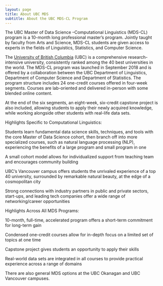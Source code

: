```yaml
---
layout: page
title: About UBC MDS
subtitle: About the UBC MDS-CL Program
---
```


The UBC Master of Data Science –Computational Linguistics (MDS-CL) program is a 10-month long professional master’s program. Jointly taught by faculty from Arts and Science, MDS-CL students are given access to experts in the fields of Linguistics, Statistics, and Computer Science.  

The [University of British Columbia](https://www.ubc.ca/) (UBC) is a comprehensive research-intensive university, consistently ranked among the 40 best universities in the world. The MDS-CL program was launched in September 2018 and is offered by a collaboration between the UBC Department of Linguistics, Department of Computer Science and Department of Statistics. The program structure includes 24 one-credit courses offered in four-week segments. Courses are lab-oriented and delivered in-person with some blended online content. 

At the end of the six segments, an eight-week, six-credit capstone project is also included, allowing students to apply their newly acquired knowledge, while working alongside other students with real-life data sets.  

Highlights Specific to Computational Linguistics: 

Students learn fundamental data science skills, techniques, and tools with the core Master of Data Science cohort, then branch off into more specialized courses, such as natural language processing (NLP), experiencing the benefits of a large program and small program in one 

A small cohort model allows for individualized support from teaching team and encourages community building  

UBC’s Vancouver campus offers students the unrivaled experience of a top 40 university, surrounded by remarkable natural beauty, at the edge of a cosmopolitan city 

Strong connections with industry partners in public and private sectors, start-ups, and leading tech companies offer a wide range of networking/career opportunities  

Highlights Across All MDS Programs: 

10-month, full-time, accelerated program offers a short-term commitment for long-term gain 

Condensed one-credit courses allow for in-depth focus on a limited set of topics at one time 

Capstone project gives students an opportunity to apply their skills 

Real-world data sets are integrated in all courses to provide practical experience across a range of domains 

There are also general MDS options at the UBC Okanagan and UBC Vancouver campuses. 

